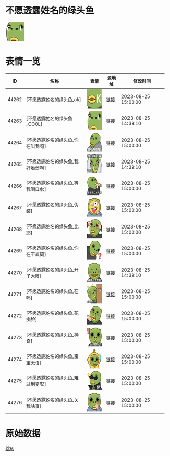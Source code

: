 # 不愿透露姓名的绿头鱼

<img src="./cover.png" height="60" alt="cover" />

# 表情一览

|ID|名称|表情|源地址|修改时间|
|----|----|----|----|----|
|44262|[不愿透露姓名的绿头鱼_ok]|<img src="./pic/044262_%5B不愿透露姓名的绿头鱼_ok%5D.png" height="60" alt="ok"/>|[链接](https://i0.hdslb.com/bfs/garb/7c0731818b4f14c9413d494380f7aa2959611f09.png)|2023-08-25 15:00:00|
|44263|[不愿透露姓名的绿头鱼_COOL]|<img src="./pic/044263_%5B不愿透露姓名的绿头鱼_COOL%5D.png" height="60" alt="COOL"/>|[链接](https://i0.hdslb.com/bfs/garb/926ee1ec8a20c4b18a18b4b69bf9052b06f1adac.png)|2023-08-25 14:39:10|
|44264|[不愿透露姓名的绿头鱼_你在叫我吗]|<img src="./pic/044264_%5B不愿透露姓名的绿头鱼_你在叫我吗%5D.png" height="60" alt="你在叫我吗"/>|[链接](https://i0.hdslb.com/bfs/garb/09613d16badada0287cbca545a33bdcd4c88b23d.png)|2023-08-25 15:00:00|
|44265|[不愿透露姓名的绿头鱼_我好脆弱啊]|<img src="./pic/044265_%5B不愿透露姓名的绿头鱼_我好脆弱啊%5D.png" height="60" alt="我好脆弱啊"/>|[链接](https://i0.hdslb.com/bfs/garb/b5dbb75752c65d64ac9f41b919ba83eff352ab01.png)|2023-08-25 14:39:10|
|44266|[不愿透露姓名的绿头鱼_等我喝口水]|<img src="./pic/044266_%5B不愿透露姓名的绿头鱼_等我喝口水%5D.png" height="60" alt="等我喝口水"/>|[链接](https://i0.hdslb.com/bfs/garb/faa84d557f5d6c574eadbccce6f841f1d8990d52.png)|2023-08-25 15:00:00|
|44267|[不愿透露姓名的绿头鱼_伪装]|<img src="./pic/044267_%5B不愿透露姓名的绿头鱼_伪装%5D.png" height="60" alt="伪装"/>|[链接](https://i0.hdslb.com/bfs/garb/f76d28444609d218389501392e0b16018655316d.png)|2023-08-25 15:00:00|
|44268|[不愿透露姓名的绿头鱼_比耶]|<img src="./pic/044268_%5B不愿透露姓名的绿头鱼_比耶%5D.png" height="60" alt="比耶"/>|[链接](https://i0.hdslb.com/bfs/garb/8719425fdc7c6d9254159867cde249961789114f.png)|2023-08-25 15:00:00|
|44269|[不愿透露姓名的绿头鱼_你在干森莫]|<img src="./pic/044269_%5B不愿透露姓名的绿头鱼_你在干森莫%5D.png" height="60" alt="你在干森莫"/>|[链接](https://i0.hdslb.com/bfs/garb/4c9db7336426aba7ede97da5b3cc89dd091a39de.png)|2023-08-25 15:00:00|
|44270|[不愿透露姓名的绿头鱼_开了大眼]|<img src="./pic/044270_%5B不愿透露姓名的绿头鱼_开了大眼%5D.png" height="60" alt="开了大眼"/>|[链接](https://i0.hdslb.com/bfs/garb/10e008db2e6cd41c086746668da5fb2c485e76cc.png)|2023-08-25 14:39:10|
|44271|[不愿透露姓名的绿头鱼_在吗]|<img src="./pic/044271_%5B不愿透露姓名的绿头鱼_在吗%5D.png" height="60" alt="在吗"/>|[链接](https://i0.hdslb.com/bfs/garb/c92061f506f1bd6bd8792ee8d5f1d57322ca5478.png)|2023-08-25 15:00:00|
|44272|[不愿透露姓名的绿头鱼_花痴脸]|<img src="./pic/044272_%5B不愿透露姓名的绿头鱼_花痴脸%5D.png" height="60" alt="花痴脸"/>|[链接](https://i0.hdslb.com/bfs/garb/e5124156fdc983b31584e2874f51ed80a8e1e258.png)|2023-08-25 15:00:00|
|44273|[不愿透露姓名的绿头鱼_神奇]|<img src="./pic/044273_%5B不愿透露姓名的绿头鱼_神奇%5D.png" height="60" alt="神奇"/>|[链接](https://i0.hdslb.com/bfs/garb/7255aad66cc95c5d10ff85fca6227a7405ff0aa3.png)|2023-08-25 15:00:00|
|44274|[不愿透露姓名的绿头鱼_宝宝无语]|<img src="./pic/044274_%5B不愿透露姓名的绿头鱼_宝宝无语%5D.png" height="60" alt="宝宝无语"/>|[链接](https://i0.hdslb.com/bfs/garb/9499cea0d512717d9dd73363211deb93aa64db3b.png)|2023-08-25 15:00:00|
|44275|[不愿透露姓名的绿头鱼_难过到变形]|<img src="./pic/044275_%5B不愿透露姓名的绿头鱼_难过到变形%5D.png" height="60" alt="难过到变形"/>|[链接](https://i0.hdslb.com/bfs/garb/3e737c5db79126de929828750d62a435209e07c3.png)|2023-08-25 15:00:00|
|44276|[不愿透露姓名的绿头鱼_关我啥事]|<img src="./pic/044276_%5B不愿透露姓名的绿头鱼_关我啥事%5D.png" height="60" alt="关我啥事"/>|[链接](https://i0.hdslb.com/bfs/garb/88ab53ea63846e446d2fbd3f4705f5bd91679a43.png)|2023-08-25 15:00:00|

# 原始数据

[跳转](./raw.json)

